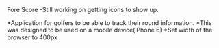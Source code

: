 Fore Score
-Still working on getting icons to show up.

*Application for golfers to be able to track their round information. 
*This was designed to be used on a mobile device(iPhone 6)
*Set width of the browser to 400px

